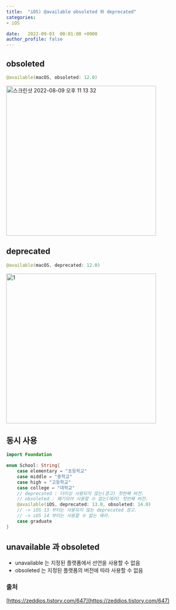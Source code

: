 ```yaml
---
title:  "iOS) @available obsoleted 와 deprecated"
categories:
- iOS

date:   2022-09-03  00:01:00 +0900
author_profile: false
---
```

## obsoleted

```swift
@available(macOS, obsoleted: 12.0)
```

<img width="400" alt="스크린샷 2022-08-09 오후 11 13 32" src="https://user-images.githubusercontent.com/69136340/188300861-50d0a17f-e51d-4176-8665-ec94d00fe633.png">

## deprecated

```swift
@available(macOS, deprecated: 12.0)
```

<img width="400" alt="1" src="https://user-images.githubusercontent.com/69136340/188300862-7ba27eae-3dfc-4508-8eee-36ebab1bbe7c.png">

## 동시 사용

```swift
import Foundation

enum School: String{
    case elementary = "초등학교"
    case middle = "중학교"
    case high = "고등학교"
    case college = "대학교"
    // deprecated : 더이상 사용되지 않는(경고) 첫번째 버전.
    // obsoleted : 폐기되어 사용할 수 없는(에러) 첫번째 버전.
    @available(iOS, deprecated: 13.0, obsoleted: 14.0)
    // -> iOS 13 부터는 사용되지 않는 deprecated 경고.
    // -> iOS 14 부터는 사용할 수 없는 에러.
    case graduate
}
```

## unavailable 과 obsoleted

- unavailable 는 지정된 플랫폼에서 선언을 사용할 수 없음
- obsoleted 는 지정된 플랫폼의 버전에 따라 사용할 수 없음

### 출처

[https://zeddios.tistory.com/647](https://zeddios.tistory.com/647)
